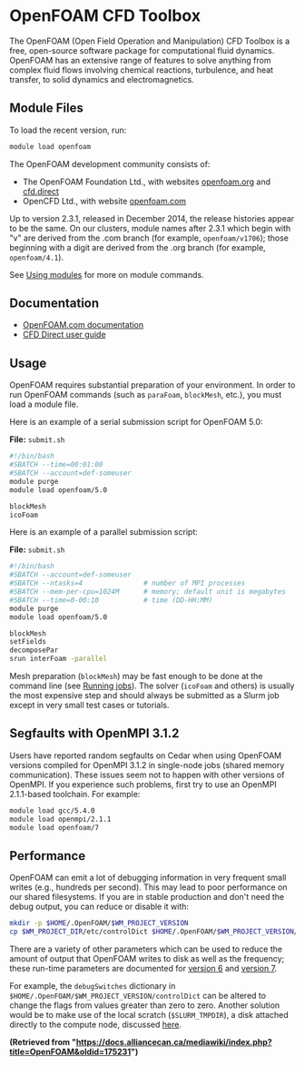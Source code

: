 # OpenFOAM CFD Toolbox

The OpenFOAM (Open Field Operation and Manipulation) CFD Toolbox is a free, open-source software package for computational fluid dynamics. OpenFOAM has an extensive range of features to solve anything from complex fluid flows involving chemical reactions, turbulence, and heat transfer, to solid dynamics and electromagnetics.

## Module Files

To load the recent version, run:

```bash
module load openfoam
```

The OpenFOAM development community consists of:

*   The OpenFOAM Foundation Ltd., with websites [openfoam.org](openfoam.org) and [cfd.direct](cfd.direct)
*   OpenCFD Ltd., with website [openfoam.com](openfoam.com)

Up to version 2.3.1, released in December 2014, the release histories appear to be the same. On our clusters, module names after 2.3.1 which begin with "v" are derived from the .com branch (for example, `openfoam/v1706`); those beginning with a digit are derived from the .org branch (for example, `openfoam/4.1`).

See [Using modules](link-to-modules-documentation-if-available) for more on module commands.


## Documentation

*   [OpenFOAM.com documentation](link-to-openfoam-com-docs-if-available)
*   [CFD Direct user guide](link-to-cfd-direct-guide-if-available)


## Usage

OpenFOAM requires substantial preparation of your environment. In order to run OpenFOAM commands (such as `paraFoam`, `blockMesh`, etc.), you must load a module file.

Here is an example of a serial submission script for OpenFOAM 5.0:

**File:** `submit.sh`

```bash
#!/bin/bash
#SBATCH --time=00:01:00
#SBATCH --account=def-someuser
module purge
module load openfoam/5.0

blockMesh
icoFoam
```

Here is an example of a parallel submission script:

**File:** `submit.sh`

```bash
#!/bin/bash
#SBATCH --account=def-someuser
#SBATCH --ntasks=4               # number of MPI processes
#SBATCH --mem-per-cpu=1024M      # memory; default unit is megabytes
#SBATCH --time=0-00:10           # time (DD-HH:MM)
module purge
module load openfoam/5.0

blockMesh
setFields
decomposePar
srun interFoam -parallel
```

Mesh preparation (`blockMesh`) may be fast enough to be done at the command line (see [Running jobs](link-to-running-jobs-documentation-if-available)). The solver (`icoFoam` and others) is usually the most expensive step and should always be submitted as a Slurm job except in very small test cases or tutorials.


## Segfaults with OpenMPI 3.1.2

Users have reported random segfaults on Cedar when using OpenFOAM versions compiled for OpenMPI 3.1.2 in single-node jobs (shared memory communication). These issues seem not to happen with other versions of OpenMPI. If you experience such problems, first try to use an OpenMPI 2.1.1-based toolchain. For example:

```bash
module load gcc/5.4.0
module load openmpi/2.1.1
module load openfoam/7
```


## Performance

OpenFOAM can emit a lot of debugging information in very frequent small writes (e.g., hundreds per second). This may lead to poor performance on our shared filesystems. If you are in stable production and don't need the debug output, you can reduce or disable it with:

```bash
mkdir -p $HOME/.OpenFOAM/$WM_PROJECT_VERSION
cp $WM_PROJECT_DIR/etc/controlDict $HOME/.OpenFOAM/$WM_PROJECT_VERSION/
```

There are a variety of other parameters which can be used to reduce the amount of output that OpenFOAM writes to disk as well as the frequency; these run-time parameters are documented for [version 6](link-to-version-6-docs-if-available) and [version 7](link-to-version-7-docs-if-available).

For example, the `debugSwitches` dictionary in `$HOME/.OpenFOAM/$WM_PROJECT_VERSION/controlDict` can be altered to change the flags from values greater than zero to zero. Another solution would be to make use of the local scratch (`$SLURM_TMPDIR`), a disk attached directly to the compute node, discussed [here](link-to-scratch-discussion-if-available).


**(Retrieved from "https://docs.alliancecan.ca/mediawiki/index.php?title=OpenFOAM&oldid=175231")**
